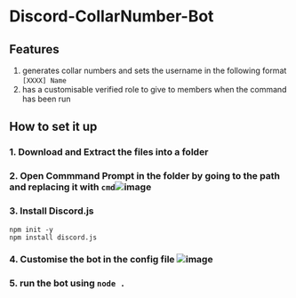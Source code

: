 # Discord-CollarNumber-Bot

## Features
1. generates collar numbers and sets the username in the following format `[XXXX] Name`
2. has a customisable verified role to give to members when the command has been run

## How to set it up
### 1. Download and Extract the files into a folder
### 2. Open Commmand Prompt in the folder by going to the path and replacing it with `cmd`![image](https://github.com/user-attachments/assets/48859e99-b65f-4050-88dc-660c30266b9c)
### 3. Install Discord.js
```
npm init -y
npm install discord.js
```
### 4. Customise the bot in the config file ![image](https://github.com/user-attachments/assets/aeba3b6c-8885-46dc-a4ba-afa415285137)
### 5. run the bot using ``` node . ```
